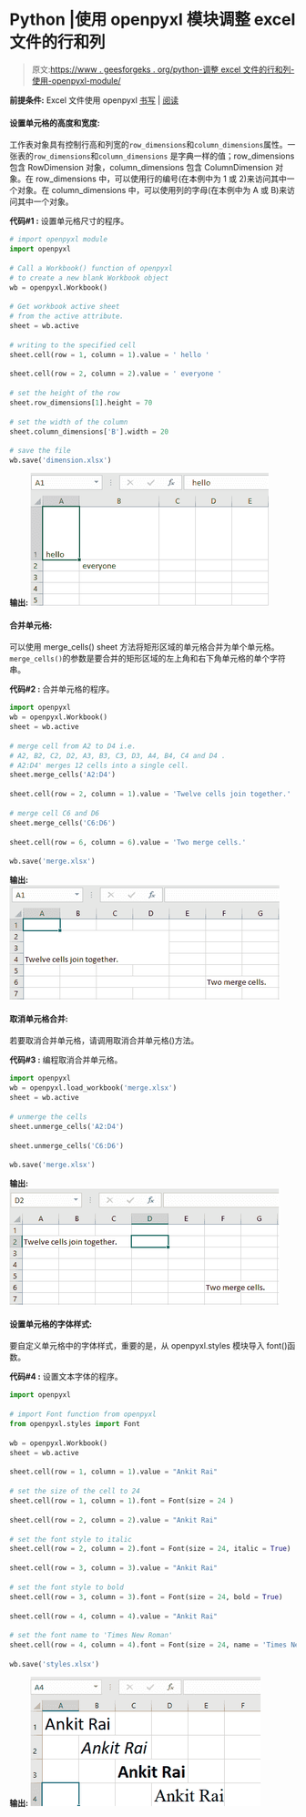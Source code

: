 # Python |使用 openpyxl 模块调整 excel 文件的行和列

> 原文:[https://www . geesforgeks . org/python-调整 excel 文件的行和列-使用-openpyxl-module/](https://www.geeksforgeeks.org/python-adjusting-rows-and-columns-of-an-excel-file-using-openpyxl-module/)

**前提条件:** Excel 文件使用 openpyxl [书写](https://www.geeksforgeeks.org/python-writing-excel-file-using-openpyxl-module/) | [阅读](https://www.geeksforgeeks.org/python-reading-excel-file-using-openpyxl-module/)

#### 设置单元格的高度和宽度:

工作表对象具有控制行高和列宽的`row_dimensions`和`column_dimensions`属性。一张表的`row_dimensions`和`column_dimensions` 是字典一样的值；row_dimensions 包含 RowDimension 对象，column_dimensions 包含 ColumnDimension 对象。在 row_dimensions 中，可以使用行的编号(在本例中为 1 或 2)来访问其中一个对象。在 column_dimensions 中，可以使用列的字母(在本例中为 A 或 B)来访问其中一个对象。

**代码#1 :** 设置单元格尺寸的程序。

```py
# import openpyxl module
import openpyxl

# Call a Workbook() function of openpyxl 
# to create a new blank Workbook object
wb = openpyxl.Workbook()

# Get workbook active sheet  
# from the active attribute. 
sheet = wb.active

# writing to the specified cell
sheet.cell(row = 1, column = 1).value = ' hello '

sheet.cell(row = 2, column = 2).value = ' everyone '

# set the height of the row
sheet.row_dimensions[1].height = 70

# set the width of the column
sheet.column_dimensions['B'].width = 20

# save the file
wb.save('dimension.xlsx')
```

**输出:**
![](img/930e77159df69d5c22c4ec2e2c59e9cf.png)

#### 合并单元格:

可以使用 merge_cells() sheet 方法将矩形区域的单元格合并为单个单元格。`merge_cells()`的参数是要合并的矩形区域的左上角和右下角单元格的单个字符串。

**代码#2 :** 合并单元格的程序。

```py
import openpyxl
wb = openpyxl.Workbook()
sheet = wb.active

# merge cell from A2 to D4 i.e.
# A2, B2, C2, D2, A3, B3, C3, D3, A4, B4, C4 and D4 .
# A2:D4' merges 12 cells into a single cell. 
sheet.merge_cells('A2:D4')

sheet.cell(row = 2, column = 1).value = 'Twelve cells join together.'

# merge cell C6 and D6
sheet.merge_cells('C6:D6')

sheet.cell(row = 6, column = 6).value = 'Two merge cells.'

wb.save('merge.xlsx')
```

**输出:**
![](img/3af4f1309ed3991fc13bdc901fbe17f4.png)

#### 取消单元格合并:

若要取消合并单元格，请调用取消合并单元格()方法。

**代码#3 :** 编程取消合并单元格。

```py
import openpyxl
wb = openpyxl.load_workbook('merge.xlsx')
sheet = wb.active

# unmerge the cells
sheet.unmerge_cells('A2:D4')

sheet.unmerge_cells('C6:D6')

wb.save('merge.xlsx')
```

**输出:**
![](img/3070bd7cd91783162c033de7af7013c4.png)

#### 设置单元格的字体样式:

要自定义单元格中的字体样式，重要的是，从 openpyxl.styles 模块导入 font()函数。

**代码#4 :** 设置文本字体的程序。

```py
import openpyxl

# import Font function from openpyxl
from openpyxl.styles import Font

wb = openpyxl.Workbook()
sheet = wb.active

sheet.cell(row = 1, column = 1).value = "Ankit Rai"

# set the size of the cell to 24
sheet.cell(row = 1, column = 1).font = Font(size = 24 )

sheet.cell(row = 2, column = 2).value = "Ankit Rai"

# set the font style to italic
sheet.cell(row = 2, column = 2).font = Font(size = 24, italic = True)

sheet.cell(row = 3, column = 3).value = "Ankit Rai"

# set the font style to bold
sheet.cell(row = 3, column = 3).font = Font(size = 24, bold = True)

sheet.cell(row = 4, column = 4).value = "Ankit Rai"

# set the font name to 'Times New Roman'
sheet.cell(row = 4, column = 4).font = Font(size = 24, name = 'Times New Roman')

wb.save('styles.xlsx')
```

**输出:**
![](img/4385fdaf696c0dd28ecb4fea6eeafa28.png)